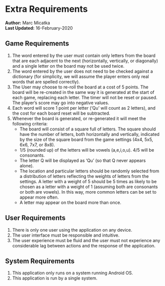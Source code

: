 # Extra Requirements
**Author:** Marc Micatka\
**Last Updated:** 16-February-2020

## Game Requirements
 1. The word entered by the user must contain only letters from the board that are each adjacent to the next (horizontally, vertically, or diagonally) and a single letter on the board may not be used twice.
 2. The word entered by the user does not need to be checked against a dictionary (for simplicity, we will assume the player enters only real words that are spelled correctly).
 3. The User may choose to re-roll the board at a cost of 5 points. The board will be re-created in the same way it is generated at the start of each game, replacing each letter. The timer will not be reset or paused. The player’s score may go into negative values.
 4. Each word will score 1 point per letter (‘Qu’ will count as 2 letters), and the cost for each board reset will be subtracted.
 5. Whenever the board is generated, or re-generated it will meet the following criteria:
	 * The board will consist of a square full of letters. The square should have 	the number of letters, both horizontally and vertically, indicated by the size of the square board from the game settings (4x4, 5x5, 6x6, 7x7, or 8x8).
	 * 1/5 (rounded up) of the letters will be vowels (a,e,i,o,u). 4/5 will be consonants.
	 * The letter Q will be displayed as ‘Qu’ (so that Q never appears alone).
	 * The location and particular letters should be randomly selected from a distribution of letters reflecting the weights of letters from the settings. A letter with a weight of 5 should be 5 times as likely to be chosen as a letter with a weight of 1 (assuming both are consonants or both are vowels). In this way, more common letters can be set to appear more often.
	 * A letter may appear on the board more than once.
## User Requirements
1. There is only one user using the application on any device.
2. The user interface must be responsible and intuitive.
3. The user experience must be fluid and the user must not experience any considerable lag between actions and the response of the application.

## System Requirements
1. This application only runs on a system running Android OS.
2. This application is run by a single system.
